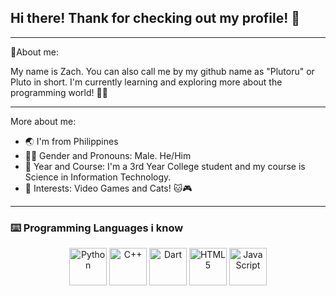 ## Hi there! Thank for checking out my profile! 👋
_______________________________________________________________
🤔About me:

My name is Zach. You can also call me by my github name as "Plutoru" or Pluto in short. I'm currently learning and exploring more about the programming world! 👨‍💻
_______________________________________________________________
More about me:
- 🌏 I'm from Philippines
- 👨‍🦰 Gender and Pronouns: Male. He/Him
- 👤 Year and Course: I'm a 3rd Year College student and my course is Science in Information Technology.
- 🤩 Interests: Video Games and Cats! 🐱🎮
________________________________________________________________
<h3> ⌨️ Programming Languages i know </h3>
<div align = "center">
  <img src="https://cdn.jsdelivr.net/gh/devicons/devicon/icons/python/python-original.svg" height="60" alt="Python" />
  <img src="https://cdn.jsdelivr.net/gh/devicons/devicon/icons/cplusplus/cplusplus-original.svg" height="60" alt="C++" />
  <img src="https://upload.wikimedia.org/wikipedia/commons/thumb/a/a2/Dart_programming_language_logo_icon.svg/2048px-Dart_programming_language_logo_icon.svg.png" height="60" alt="Dart" />
  <img src="https://cdn.jsdelivr.net/gh/devicons/devicon/icons/html5/html5-original.svg" height="60" alt="HTML5" />
  <img src="https://cdn.jsdelivr.net/gh/devicons/devicon/icons/javascript/javascript-original.svg" height="60" alt="JavaScript" /> 
</div>
<!--
**Plutoru/Plutoru** is a ✨ _special_ ✨ repository because its `README.md` (this file) appears on your GitHub profile.

-->
